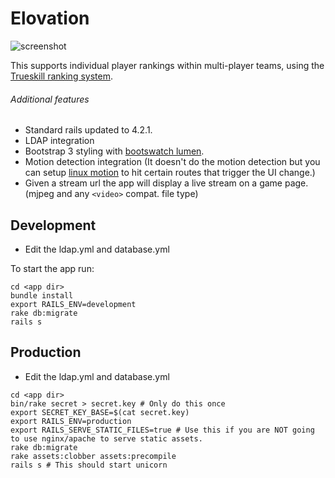Elovation
===========================

![screenshot](http://i.imgur.com/wpGWlsi.png)

This supports individual player rankings within multi-player teams, using the [Trueskill ranking system](http://research.microsoft.com/en-us/projects/trueskill/).

###### Additional features

* Standard rails updated to 4.2.1.
* LDAP integration
* Bootstrap 3 styling with [bootswatch lumen](https://bootswatch.com/lumen/).
* Motion detection integration (It doesn't do the motion detection but you can setup [linux motion](http://www.lavrsen.dk/foswiki/bin/view/Motion/WebHome) to hit certain routes that trigger the UI change.)
* Given a stream url the app will display a live stream on a game page. (mjpeg and any `<video>` compat. file type)

Development
---------------------------

 * Edit the ldap.yml and database.yml 

To start the app run:

```
cd <app dir>
bundle install
export RAILS_ENV=development
rake db:migrate
rails s
```

Production
---------------------------

 * Edit the ldap.yml and database.yml 

```
cd <app dir>
bin/rake secret > secret.key # Only do this once
export SECRET_KEY_BASE=$(cat secret.key)
export RAILS_ENV=production
export RAILS_SERVE_STATIC_FILES=true # Use this if you are NOT going to use nginx/apache to serve static assets.
rake db:migrate
rake assets:clobber assets:precompile
rails s # This should start unicorn
```
